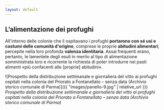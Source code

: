 ```yaml
---
layout: default
---
```


## L’alimentazione dei profughi

All'interno delle colonie che li ospitavano i profughi **portarono con sé usi e costumi delle comunità d'origine**, comprese le proprie **abitudini alimentari**, percepite nella loro profonda **valenza identitaria**. Assai frequenti erano, pertanto, le lamentele degli esuli in merito al tipo di alimentazione somministrata loro e ricorrente la richiesta di poter introdurre nei pasti alimenti «più confacenti alle [proprie] abitudini».


![Prospetto della distribuzione settimanale e giornaliera del vitto ai profughi ospitati nella colonia del Priorato a Fontanellato – senza data (Archivio storico comunale di Parma)]({{ "images/panello-9.jpg" | relative_url }})
*Prospetto della distribuzione settimanale e giornaliera del vitto ai profughi ospitati nella colonia del Priorato a Fontanellato – senza data (Archivio storico comunale di Parma)*